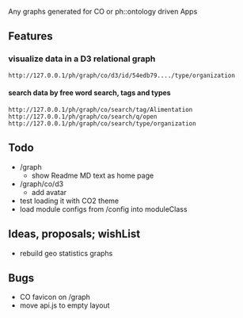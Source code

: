 Any graphs generated for CO or ph::ontology driven Apps 


## Features 

### visualize data in a D3 relational graph 
```
http://127.0.0.1/ph/graph/co/d3/id/54edb79..../type/organization
```
#### search data by free word search, tags and types 
```
http://127.0.0.1/ph/graph/co/search/tag/Alimentation
http://127.0.0.1/ph/graph/co/search/q/open
http://127.0.0.1/ph/graph/co/search/type/organization
```


## Todo
- /graph 
    + show Readme MD text as home page 
- /graph/co/d3
    + add avatar
- test loading it with CO2 theme
- load module configs from /config into moduleClass


## Ideas, proposals; wishList
- rebuild geo statistics graphs


## Bugs
- CO favicon on /graph
- move api.js to empty layout 